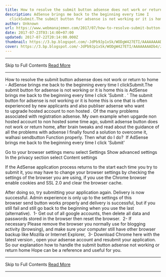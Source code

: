 ```yaml
---
title: How to resolve the submit button adsense does not work or return to home
description: AdSense brings me back to the beginning every time I
  clickSubmit.The submit button for adsense is not working or it is home this is
author: Unknown
url: https://www.webmanajemen.com/2017/07/how-to-resolve-submit-button-adsense.html
date: 2017-07-23T03:14:00+07:00
updated: 2017-07-22T20:14:00.000Z
thumbnail: https://3.bp.blogspot.com/-JdPb9Jp1xSk/WODgW427ETI/AAAAAAAADb4/zLz2WLm7lfs3S-7d2itu2hJ3-slbN6esACLcB/s1600/adsense-1.png
cover: https://3.bp.blogspot.com/-JdPb9Jp1xSk/WODgW427ETI/AAAAAAAADb4/zLz2WLm7lfs3S-7d2itu2hJ3-slbN6esACLcB/s1600/adsense-1.png
---
```


<hr/> Skip to Full Contents <a href="https://www.webmanajemen.com/2017/07/how-to-resolve-submit-button-adsense.html" rel="follow" class="button" id="read-more">Read More</a> <hr/> How to resolve the submit button adsense does not work or return to home - AdSense brings me back to the beginning every time I clickSubmit.The submit button for adsense is not working or it is home this is AdSense brings me back to the beginning every time I click 'Submit . ' The submit button for adsense is not working or it is home this is one that is often experienced by new applicants and also publiser adsense who want to upgrade hosted account to non hosted .
Of the many problems associated with registration adsense. My own example when upgarde non hosted account to non hosted some time ago, submit adsense button does not work or return home, after brain tweaks and read about the guidance of all the problems with adsense I finally found a solution to overcome it, walhasi sendbutton Function properly. Then what do I do? 
If AdSense brings me back to the beginning every time I click 'Submit'


Go to your browser settings menu select Settings
Show advanced settings
In the privacy section select Content settings

If the AdSense application process returns to the start each time you try to submit it, you may have to change your browser settings by checking the settings of the browser you are using, if you use the Chrome browser enable cookies and SSL 2.0 and clear the browser cache. 


After doing so, try submitting your application again. Delivery is now successful. Admin experience is only up to the settings of this browser send button works properly and delivery is successful, but if you still fail and still go back to the beginning when you use the last (alternative). 
1- Get out of all google accounts, then delete all data and passwords stored in the browser then reset the browser. 
2- If necessary Please remove the browser you normally use for blogging activity (browsing), and make sure your computer still have other browser backup like Mozilla or Internet Explorer, 
3- Download Chrome here with the latest version , open your adsense account and resubmit your application. 
So our explanation how to handle the submit button adsense not working or return home Hope can be a reference and useful for you. <hr/> Skip to Full Contents <a href="https://www.webmanajemen.com/2017/07/how-to-resolve-submit-button-adsense.html" rel="follow" class="button" id="read-more">Read More</a> <hr/>